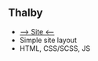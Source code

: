 ## Thalby
- [--> Site <--](https://makar77777.github.io/Thalby/)
- Simple site layout
- HTML, CSS/SCSS, JS
